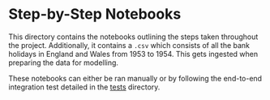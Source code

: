 # Step-by-Step Notebooks

This directory contains the notebooks outlining the steps taken throughout the project. Additionally, it contains a `.csv` which consists of all the bank holidays in England and Wales from 1953 to 1954. This gets ingested when preparing the data for modelling.

These notebooks can either be ran manually or by following the end-to-end integration test detailed in the [tests](tests/) directory.